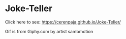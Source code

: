 # Joke-Teller
Click here to see:  https://cerenpaja.github.io/Joke-Teller/

Gif is from Giphy.com by artist sambmotion
